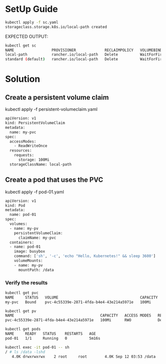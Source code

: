 # SetUp Guide

```bash
kubectl apply -f sc.yaml 
storageclass.storage.k8s.io/local-path created
```
EXPECTED OUTPUT:
```bash
kubectl get sc
NAME                 PROVISIONER             RECLAIMPOLICY   VOLUMEBINDINGMODE      ALLOWVOLUMEEXPANSION   AGE
local-path           rancher.io/local-path   Delete          WaitForFirstConsumer   false                  3s
standard (default)   rancher.io/local-path   Delete          WaitForFirstConsumer   false                  10h
````

# Solution

## Create a persistent volume claim

 kubectl apply -f persistent-volumeclaim.yaml 

```bash
apiVersion: v1
kind: PersistentVolumeClaim
metadata:
  name: my-pvc
spec:
  accessModes:
    - ReadWriteOnce
  resources:
    requests:
      storage: 100Mi
  storageClassName: local-path
```

## Create a pod that uses the PVC

 kubectl apply -f pod-01.yaml 

```bash
apiVersion: v1
kind: Pod
metadata:
  name: pod-01
spec:
  volumes:
  - name: my-pv
    persistentVolumeClaim:
      claimName: my-pvc
  containers:
  - name: pod-01
    image: busybox
    command: ['sh', '-c', 'echo "Hello, Kubernetes!" && sleep 3600']
    volumeMounts:
    - name: my-pv
      mountPath: /data
```

### Verify the results

```bash
kubectl get pvc
NAME     STATUS   VOLUME                                     CAPACITY   ACCESS MODES   STORAGECLASS   VOLUMEATTRIBUTESCLASS   AGE
my-pvc   Bound    pvc-4c55339e-2871-4fda-b4e4-43e214a5971e   100Mi      RWO            standard       <unset>                 10m
```

```bash
kubectl get pv
NAME                                       CAPACITY   ACCESS MODES   RECLAIM POLICY   STATUS   CLAIM            STORAGECLASS   VOLUMEATTRIBUTESCLASS   REASON   AGE
pvc-4c55339e-2871-4fda-b4e4-43e214a5971e   100Mi      RWO            Delete           Bound    default/my-pvc   standard       <unset>                          6m8s
```

```bash
kubectl get pods
NAME     READY   STATUS    RESTARTS   AGE
pod-01   1/1     Running   0          5m16s
```

```bash
kubectl exec -it pod-01 -- sh
/ # ls /data -lshd
   4.0K drwxrwxrwx    2 root     root        4.0K Sep 12 03:53 /data
```

